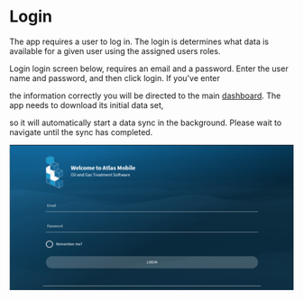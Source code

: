 ﻿# Login

The app requires a user to log in. The login is determines what data is available for a given user using the assigned users roles.

Login login screen below, requires an email and a password. Enter the user name and password, and then click login. If you've enter 

the information correctly you will be directed to the main [dashboard](Mobile/Dashboard.md). The app needs to download its initial data set, 

so it will automatically start a data sync in the background. Please wait to navigate until the sync has completed. 

![image-logo](../images/MobileLogin.PNG)
